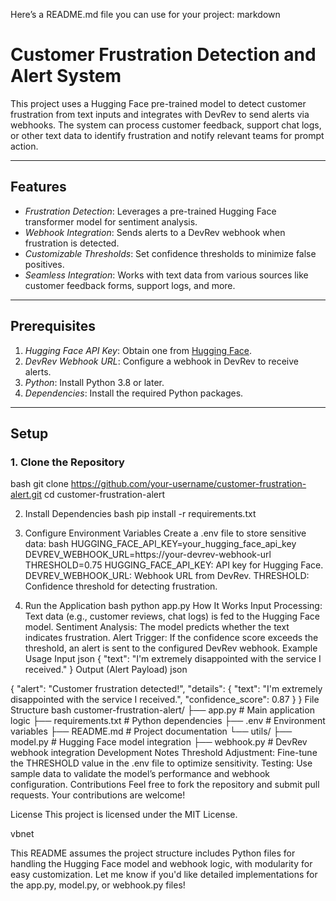 Here’s a README.md file you can use for your project:
markdown
# Customer Frustration Detection and Alert System

This project uses a Hugging Face pre-trained model to detect customer frustration from text inputs and integrates with DevRev to send alerts via webhooks. The system can process customer feedback, support chat logs, or other text data to identify frustration and notify relevant teams for prompt action.

---

## Features

- *Frustration Detection*: Leverages a pre-trained Hugging Face transformer model for sentiment analysis.
- *Webhook Integration*: Sends alerts to a DevRev webhook when frustration is detected.
- *Customizable Thresholds*: Set confidence thresholds to minimize false positives.
- *Seamless Integration*: Works with text data from various sources like customer feedback forms, support logs, and more.

---

## Prerequisites

1. *Hugging Face API Key*: Obtain one from [Hugging Face](https://huggingface.co/).
2. *DevRev Webhook URL*: Configure a webhook in DevRev to receive alerts.
3. *Python*: Install Python 3.8 or later.
4. *Dependencies*: Install the required Python packages.

---

## Setup

### 1. Clone the Repository

bash
git clone https://github.com/your-username/customer-frustration-alert.git
cd customer-frustration-alert

2. Install Dependencies
bash
pip install -r requirements.txt

4. Configure Environment Variables
Create a .env file to store sensitive data:
bash
HUGGING_FACE_API_KEY=your_hugging_face_api_key
DEVREV_WEBHOOK_URL=https://your-devrev-webhook-url
THRESHOLD=0.75
HUGGING_FACE_API_KEY: API key for Hugging Face.
DEVREV_WEBHOOK_URL: Webhook URL from DevRev.
THRESHOLD: Confidence threshold for detecting frustration.

4. Run the Application
bash
python app.py
How It Works
Input Processing: Text data (e.g., customer reviews, chat logs) is fed to the Hugging Face model.
Sentiment Analysis: The model predicts whether the text indicates frustration.
Alert Trigger: If the confidence score exceeds the threshold, an alert is sent to the configured DevRev webhook.
Example Usage
Input
json
{
  "text": "I'm extremely disappointed with the service I received."
}
Output (Alert Payload)
json

{
  "alert": "Customer frustration detected!",
  "details": {
    "text": "I'm extremely disappointed with the service I received.",
    "confidence_score": 0.87
  }
}
File Structure
bash
customer-frustration-alert/
├── app.py                # Main application logic
├── requirements.txt      # Python dependencies
├── .env                  # Environment variables
├── README.md             # Project documentation
└── utils/
    ├── model.py          # Hugging Face model integration
    ├── webhook.py        # DevRev webhook integration
Development Notes
Threshold Adjustment: Fine-tune the THRESHOLD value in the .env file to optimize sensitivity.
Testing: Use sample data to validate the model’s performance and webhook configuration.
Contributions
Feel free to fork the repository and submit pull requests. Your contributions are welcome!

License
This project is licensed under the MIT License.

vbnet

This README assumes the project structure includes Python files for handling the Hugging Face model and webhook logic, with modularity for easy customization. Let me know if you'd like detailed implementations for the app.py, model.py, or webhook.py files!
